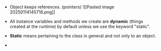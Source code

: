 - Object keeps references. (pointers)
![[Pasted image 20250114145716.png]]

- All instance variables and methods we create are **dynamic** (things created at the runtime) by default unless we use the keyword "static".
- **Static**  means pertaining to the class in general and not only to an object.
- 